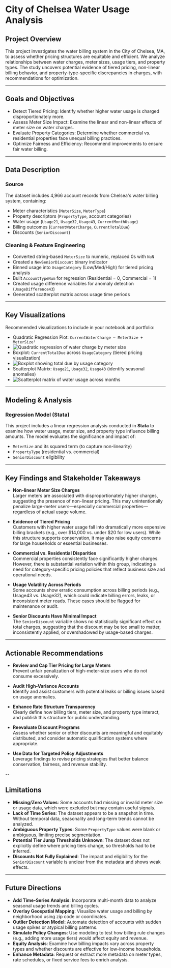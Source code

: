 # City of Chelsea Water Usage Analysis

## Project Overview

This project investigates the water billing system in the City of Chelsea, MA, to assess whether pricing structures are equitable and efficient. We analyze relationships between water charges, meter sizes, usage tiers, and property types. The study uncovers potential evidence of tiered pricing, non-linear billing behavior, and property-type-specific discrepancies in charges, with recommendations for optimization.

---

## Goals and Objectives

- Detect Tiered Pricing: Identify whether higher water usage is charged disproportionately more.
- Assess Meter Size Impact: Examine the linear and non-linear effects of meter size on water charges.
- Evaluate Property Categories: Determine whether commercial vs. residential properties face unequal billing practices.
- Optimize Fairness and Efficiency: Recommend improvements to ensure fair water billing.

---

## Data Description

### Source

The dataset includes 4,966 account records from Chelsea's water billing system, containing:

- Meter characteristics (`MeterSize`, `MeterType`)
- Property descriptors (`PropertyType`, account categories)
- Water usage (`Usage21`, `Usage32`, `Usage43`, `CurrentMonthUsage`)
- Billing outcomes (`CurrentWaterCharge`, `CurrentTotalDue`)
- Discounts (`SeniorDiscount`)

### Cleaning & Feature Engineering

- Converted string-based `MeterSize` to numeric, replaced 0s with `NaN`
- Created a `NewSeniorDiscount` binary indicator
- Binned usage into `UsageCategory` (Low/Med/High) for tiered pricing analysis
- Built `AccountTypeNum` for regression (Residential = 0, Commercial = 1)
- Created usage difference variables for anomaly detection (`UsageDifference43`)
- Generated scatterplot matrix across usage time periods

---

## Key Visualizations

Recommended visualizations to include in your notebook and portfolio:

- Quadratic Regression Plot: `CurrentWaterCharge ~ MeterSize + MeterSize²`
- ![Quadratic regression of water charge by meter size](images/quadratic_regression_meter_size.png)
- Boxplot: `CurrentTotalDue` across `UsageCategory` (tiered pricing visualization)
- ![Boxplot showing total due by usage category](images/boxplot_usage_category.png)
- Scatterplot Matrix: `Usage21`, `Usage32`, `Usage43` (identify seasonal anomalies)
- ![Scatterplot matrix of water usage across months](images/scatterplot_matrix_usage.png)

---

## Modeling & Analysis

### Regression Model (Stata)

This project includes a linear regression analysis conducted in **Stata** to examine how water usage, meter size, and property type influence billing amounts. The model evaluates the significance and impact of:

- `MeterSize` and its squared term (to capture non-linearity)
- `PropertyType` (residential vs. commercial)
- `SeniorDiscount` eligibility

---

## Key Findings and Stakeholder Takeaways

- **Non-linear Meter Size Charges**  
  Larger meters are associated with disproportionately higher charges, suggesting the presence of non-linear pricing. This may unintentionally penalize large-meter users—especially commercial properties—regardless of actual usage volume.

- **Evidence of Tiered Pricing**  
  Customers with higher water usage fall into dramatically more expensive billing brackets (e.g., over $14,000 vs. under $20 for low users). While this structure supports conservation, it may also raise equity concerns for large households or essential businesses.

- **Commercial vs. Residential Disparities**  
  Commercial properties consistently face significantly higher charges. However, there is substantial variation within this group, indicating a need for category-specific pricing policies that reflect business size and operational needs.

- **Usage Volatility Across Periods**  
  Some accounts show erratic consumption across billing periods (e.g., Usage43 vs. Usage32), which could indicate billing errors, leaks, or inconsistent meter reads. These cases should be flagged for maintenance or audit.

- **Senior Discounts Have Minimal Impact**  
  The `SeniorDiscount` variable shows no statistically significant effect on total charges, suggesting that the discount may be too small to matter, inconsistently applied, or overshadowed by usage-based charges.

---

## Actionable Recommendations

- **Review and Cap Tier Pricing for Large Meters**  
  Prevent unfair penalization of high-meter-size users who do not consume excessively.

- **Audit High-Variance Accounts**  
  Identify and assist customers with potential leaks or billing issues based on usage anomalies.

- **Enhance Rate Structure Transparency**  
  Clearly define how billing tiers, meter size, and property type interact, and publish this structure for public understanding.

- **Reevaluate Discount Programs**  
  Assess whether senior or other discounts are meaningful and equitably distributed, and consider automatic qualification systems where appropriate.

- **Use Data for Targeted Policy Adjustments**  
  Leverage findings to revise pricing strategies that better balance conservation, fairness, and revenue stability.

--

## Limitations

- **Missing/Zero Values**: Some accounts had missing or invalid meter size or usage data, which were excluded but may contain useful signals.
- **Lack of Time Series**: The dataset appears to be a snapshot in time. Without temporal data, seasonality and long-term trends cannot be analyzed.
- **Ambiguous Property Types**: Some `PropertyType` values were blank or ambiguous, limiting precise segmentation.
- **Potential Tier Jump Thresholds Unknown**: The dataset does not explicitly define where pricing tiers change, so thresholds had to be inferred.
- **Discounts Not Fully Explained**: The impact and eligibility for the `SeniorDiscount` variable is unclear from the metadata and shows weak effects.

---

## Future Directions

- **Add Time-Series Analysis**: Incorporate multi-month data to analyze seasonal usage trends and billing cycles.
- **Overlay Geospatial Mapping**: Visualize water usage and billing by neighborhood using zip code or coordinates.
- **Outlier Detection Model**: Automate detection of accounts with sudden usage spikes or atypical billing patterns.
- **Simulate Policy Changes**: Use modeling to test how billing rule changes (e.g., adding more usage tiers) would affect equity and revenue.
- **Equity Analysis**: Examine how billing impacts vary across property types and whether discounts are effective for low-income households.
- **Enhance Metadata**: Request or extract more metadata on meter types, rate schedules, or fixed service fees to enrich analysis.

